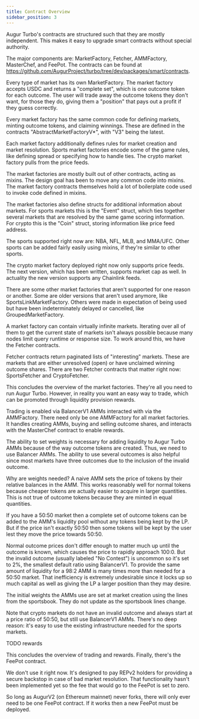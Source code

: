 ```yaml
---
title: Contract Overview
sidebar_position: 3
---
```


Augur Turbo's contracts are structured such that they are mostly independent.
This makes it easy to upgrade smart contracts without special authority.

The major components are: MarketFactory, Fetcher, AMMFactory, MasterChef, and
FeePot. The contracts can be found at
https://github.com/AugurProject/turbo/tree/dev/packages/smart/contracts.

Every type of market has its own MarketFactory. The market factory accepts USDC
and returns a "complete set", which is one outcome token for each outcome.
The user will trade away the outcome tokens they don't want, for those they do,
giving them a "position" that pays out a profit if they guess correctly.

Every market factory has the same common code for defining markets, minting
outcome tokens, and claiming winnings. These are defined in the contracts
"AbstractMarketFactoryV*", with "V3" being the latest.

Each market factory additionally defines rules for market creation and market
resolution. Sports market factories encode some of the game rules, like
defining spread or specifying how to handle ties. The crypto market factory
pulls from the price feeds.

The market factories are mostly built out of other contracts, acting as mixins.
The design goal has been to move any common code into mixins. The market
factory contracts themselves hold a lot of boilerplate code used to invoke code
defined in mixins.

The market factories also define structs for additional information about
markets. For sports markets this is the "Event" struct, which ties together
several markets that are resolved by the same game scoring information. For
crypto this is the "Coin" struct, storing information like price feed address.

The sports supported right now are: NBA, NFL, MLB, and MMA/UFC. Other sports
can be added fairly easily using mixins, if they're similar to other sports.

The crypto market factory deployed right now only supports price feeds. The
next version, which has been written, supports market cap as well. In actuality
the new version supports any Chainlink feeds.

There are some other market factories that aren't supported for one reason or
another. Some are older versions that aren't used anymore, like
SportsLinkMarketFactory. Others were made in expectation of being used but have
been indeterminately delayed or cancelled, like GroupedMarketFactory.

A market factory can contain virtually infinite markets. Iterating over all of
them to get the current state of markets isn't always possible because many
nodes limit query runtime or response size. To work around this, we have the
Fetcher contracts.

Fetcher contracts return paginated lists of "interesting" markets. These are
markets that are either unresolved (open) or have unclaimed winning outcome
shares. There are two Fetcher contracts that matter right now: SportsFetcher
and CryptoFetcher.

This concludes the overview of the market factories. They're all you need to
run Augur Turbo. However, in reality you want an easy way to trade, which can
be promoted through liquidity provision rewards.

Trading is enabled via BalancerV1 AMMs interacted with via the AMMFactory.
There need only be one AMMFactory for all market factories. It handles creating
AMMs, buying and selling outcome shares, and interacts with the MasterChef
contract to enable rewards.

The ability to set weights is necessary for adding liquidity to Augur Turbo
AMMs because of the way outcome tokens are created. Thus, we need to use
Balancer AMMs. The ability to use several outcomes is also helpful since
most markets have three outcomes due to the inclusion of the invalid outcome.

Why are weights needed? A naive AMM sets the price of tokens by their relative
balances in the AMM. This works reasonably well for normal tokens because
cheaper tokens are actually easier to acquire in larger quantities. This is not
true of outcome tokens because they are minted in equal quantities.

If you have a 50:50 market then a complete set of outcome tokens can be added
to the AMM's liquidity pool without any tokens being kept by the LP. But if the
price isn't exactly 50:50 then some tokens will be kept by the user lest they
move the price towards 50:50.

Normal outcome prices don't differ enough to matter much up until the outcome
is known, which causes the price to rapidly approach 100:0. But the invalid
outcome (usually labeled "No Contest") is uncommon so it's set to 2%, the
smallest default ratio using BalancerV1. To provide the same amount of
liquidity for a 98:2 AMM is many times more than needed for a 50:50 market.
That inefficiency is extremely undesirable since it locks up so much capital
as well as giving the LP a larger position than they may desire.

The initial weights the AMMs use are set at market creation using the lines
from the sportsbook. They do not update as the sportsbook lines change.

Note that crypto markets do not have an invalid outcome and always start at a
price ratio of 50:50, but still use BalancerV1 AMMs. There's no deep reason:
it's easy to use the existing infrastructure needed for the sports markets.

TODO rewards

This concludes the overview of trading and rewards. Finally, there's the FeePot
contract.

We don't use it right now. It's designed to pay REPv2 holders for providing a
secure backstop in case of bad market resolution. That functionality hasn't
been implemented yet so the fee that would go to the FeePot is set to zero.

So long as AugurV2 (on Ethereum mainnet) never forks, there will only ever need
to be one FeePot contract. If it works then a new FeePot must be deployed.

